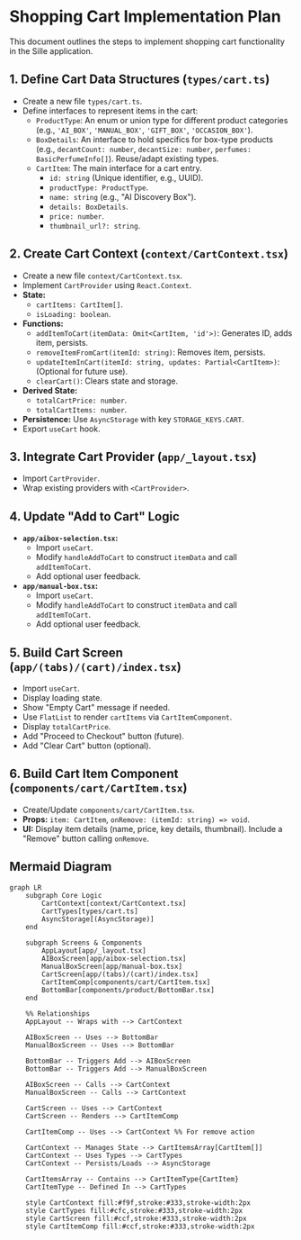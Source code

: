 # Shopping Cart Implementation Plan

This document outlines the steps to implement shopping cart functionality in the Sille application.

## 1. Define Cart Data Structures (`types/cart.ts`)

- Create a new file `types/cart.ts`.
- Define interfaces to represent items in the cart:
    - `ProductType`: An enum or union type for different product categories (e.g., `'AI_BOX'`, `'MANUAL_BOX'`, `'GIFT_BOX'`, `'OCCASION_BOX'`).
    - `BoxDetails`: An interface to hold specifics for box-type products (e.g., `decantCount: number`, `decantSize: number`, `perfumes: BasicPerfumeInfo[]`). Reuse/adapt existing types.
    - `CartItem`: The main interface for a cart entry.
        - `id: string` (Unique identifier, e.g., UUID).
        - `productType: ProductType`.
        - `name: string` (e.g., "AI Discovery Box").
        - `details: BoxDetails`.
        - `price: number`.
        - `thumbnail_url?: string`.

## 2. Create Cart Context (`context/CartContext.tsx`)

- Create a new file `context/CartContext.tsx`.
- Implement `CartProvider` using `React.Context`.
- **State:**
    - `cartItems: CartItem[]`.
    - `isLoading: boolean`.
- **Functions:**
    - `addItemToCart(itemData: Omit<CartItem, 'id'>)`: Generates ID, adds item, persists.
    - `removeItemFromCart(itemId: string)`: Removes item, persists.
    - `updateItemInCart(itemId: string, updates: Partial<CartItem>)`: (Optional for future use).
    - `clearCart()`: Clears state and storage.
- **Derived State:**
    - `totalCartPrice: number`.
    - `totalCartItems: number`.
- **Persistence:** Use `AsyncStorage` with key `STORAGE_KEYS.CART`.
- Export `useCart` hook.

## 3. Integrate Cart Provider (`app/_layout.tsx`)

- Import `CartProvider`.
- Wrap existing providers with `<CartProvider>`.

## 4. Update "Add to Cart" Logic

- **`app/aibox-selection.tsx`:**
    - Import `useCart`.
    - Modify `handleAddToCart` to construct `itemData` and call `addItemToCart`.
    - Add optional user feedback.
- **`app/manual-box.tsx`:**
    - Import `useCart`.
    - Modify `handleAddToCart` to construct `itemData` and call `addItemToCart`.
    - Add optional user feedback.

## 5. Build Cart Screen (`app/(tabs)/(cart)/index.tsx`)

- Import `useCart`.
- Display loading state.
- Show "Empty Cart" message if needed.
- Use `FlatList` to render `cartItems` via `CartItemComponent`.
- Display `totalCartPrice`.
- Add "Proceed to Checkout" button (future).
- Add "Clear Cart" button (optional).

## 6. Build Cart Item Component (`components/cart/CartItem.tsx`)

- Create/Update `components/cart/CartItem.tsx`.
- **Props:** `item: CartItem`, `onRemove: (itemId: string) => void`.
- **UI:** Display item details (name, price, key details, thumbnail). Include a "Remove" button calling `onRemove`.

## Mermaid Diagram

```mermaid
graph LR
    subgraph Core Logic
        CartContext[context/CartContext.tsx]
        CartTypes[types/cart.ts]
        AsyncStorage[(AsyncStorage)]
    end

    subgraph Screens & Components
        AppLayout[app/_layout.tsx]
        AIBoxScreen[app/aibox-selection.tsx]
        ManualBoxScreen[app/manual-box.tsx]
        CartScreen[app/(tabs)/(cart)/index.tsx]
        CartItemComp[components/cart/CartItem.tsx]
        BottomBar[components/product/BottomBar.tsx]
    end

    %% Relationships
    AppLayout -- Wraps with --> CartContext

    AIBoxScreen -- Uses --> BottomBar
    ManualBoxScreen -- Uses --> BottomBar

    BottomBar -- Triggers Add --> AIBoxScreen
    BottomBar -- Triggers Add --> ManualBoxScreen

    AIBoxScreen -- Calls --> CartContext
    ManualBoxScreen -- Calls --> CartContext

    CartScreen -- Uses --> CartContext
    CartScreen -- Renders --> CartItemComp

    CartItemComp -- Uses --> CartContext %% For remove action

    CartContext -- Manages State --> CartItemsArray[CartItem[]]
    CartContext -- Uses Types --> CartTypes
    CartContext -- Persists/Loads --> AsyncStorage

    CartItemsArray -- Contains --> CartItemType{CartItem}
    CartItemType -- Defined In --> CartTypes

    style CartContext fill:#f9f,stroke:#333,stroke-width:2px
    style CartTypes fill:#cfc,stroke:#333,stroke-width:2px
    style CartScreen fill:#ccf,stroke:#333,stroke-width:2px
    style CartItemComp fill:#ccf,stroke:#333,stroke-width:2px